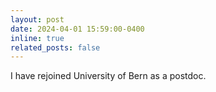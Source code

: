 ```yaml
---
layout: post
date: 2024-04-01 15:59:00-0400
inline: true
related_posts: false
---
```


I have rejoined University of Bern as a postdoc.
